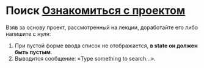 Поиск  [Ознакомиться с проектом](https://answer-0885.github.io/React_redux-observable_12-1_search/)
===

Взяв за основу проект, рассмотренный на лекции, доработайте его либо напишите с нуля:

1. При пустой форме ввода список не отображается, **в state он должен быть пустым**.
2. Выводится сообщение: «Type something to search...».

